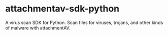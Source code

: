 # attachmentav-sdk-python
A virus scan SDK for Python. Scan files for viruses, trojans, and other kinds of malware with attachmentAV.
